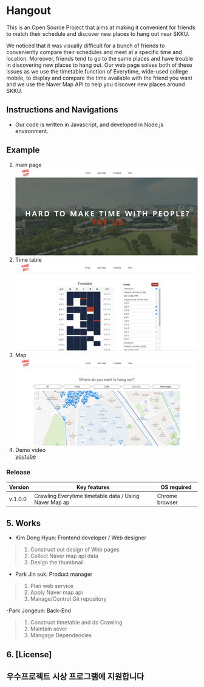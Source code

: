 # Hangout
This is an Open Source Project that aims at making it convenient for friends to match their schedule and discover new places to hang out near SKKU.

We noticed that it was visually difficult for a bunch of friends to conveniently compare their schedules and meet at a specific time and location. Moreover, friends tend to go to the same places and have trouble in discovering new places to hang out. Our web page solves both of these issues as we use the timetable function of Everytime, wide-used college mobile, to display and compare the time available with the friend you want and we use the Naver Map API to help you discover new places around SKKU.


## Instructions and Navigations

* Our code is written in Javascript, and developed in Node.js environment.


## Example
1. main page  
![image](public/img/main.png)
2. Time table 
![image](public/img/include_friends.png)
3. Map
![image](public/img/map.png)
4. Demo video  
[youtube](https://www.youtube.com/watch?v=IFPoISu1zbA)  

### Release 

| Version  |       Key features                  | OS required                        |
| -------- | ------------------------------------| -----------------------------------|
|  v.1.0.0 | Crawling Everytime timetable data / Using Naver Map ap | Chrome browser |




## 5. Works

- Kim Dong Hyun: Frontend developer / Web designer

> 1. Construct out design of Web pages
> 2. Collect Naver map api data
> 3. Design the thumbnail

- Park Jin suk: Product manager

> 1. Plan web service
> 2. Apply Naver map api
> 3. Manage/Control Git repository

-Park Jongeun: Back-End

> 1.  Construct timetable and do Crawling
> 2.  Maintain sever
> 3.  Mangage Dependencies

## 6. [License]


## 우수프로젝트 시상 프로그램에 지원합니다
